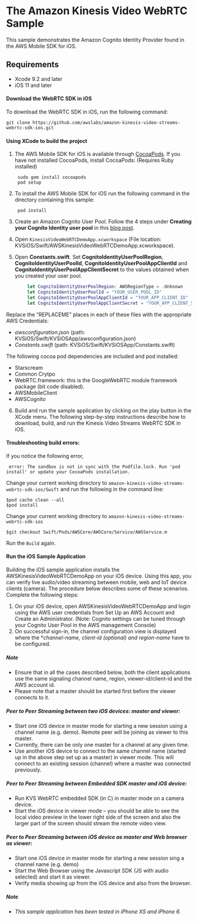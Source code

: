 # The Amazon Kinesis Video WebRTC Sample

This sample demonstrates the Amazon Cognito Identity Provider found in the AWS Mobile SDK for iOS.

## Requirements

* Xcode 9.2 and later
* iOS 11 and later

#### Download the WebRTC SDK in iOS
To download the WebRTC SDK in iOS, run the following command:

	git clone https://github.com/awslabs/amazon-kinesis-video-streams-webrtc-sdk-ios.git
  

#### Using XCode to build the project

1. The AWS Mobile SDK for iOS is available through [CocoaPods](http://cocoapods.org). If you have not installed CocoaPods, install CocoaPods: (Requires Ruby installed) 

		sudo gem install cocoapods
		pod setup

2. To install the AWS Mobile SDK for iOS run the following command in the directory containing this sample:

		pod install

3. Create an Amazon Cognito User Pool. Follow the 4 steps under **Creating your Cognito Identity user pool** in this [blog post](http://mobile.awsblog.com/post/TxGNH1AUKDRZDH/Announcing-Your-User-Pools-in-Amazon-Cognito).

4. Open `KinesisVideoWebRTCDemoApp.xcworkspace` (File location: KVSiOS/Swift/AWSKinesisVideoWebRTCDemoApp.xcworkspace).

5. Open **Constants.swift**. Set **CognitoIdentityUserPoolRegion**, **CognitoIdentityUserPoolId**, **CognitoIdentityUserPoolAppClientId** and **CognitoIdentityUserPoolAppClientSecret** to the values obtained when you created your user pool.
```swift
		let CognitoIdentityUserPoolRegion: AWSRegionType = .Unknown
		let CognitoIdentityUserPoolId = "YOUR_USER_POOL_ID"
		let CognitoIdentityUserPoolAppClientId = "YOUR_APP_CLIENT_ID"
		let CognitoIdentityUserPoolAppClientSecret = "YOUR_APP_CLIENT_SECRET"
```
Replace the “REPLACEME” places in each of these files with the appropriate AWS Credentials:
  *  _awsconfiguration.json_ (path: KVSiOS/Swift/KVSiOSApp/awsconfiguration.json)
  *	 _Constants.swift_ (path: KVSiOS/Swift/KVSiOSApp/Constants.swift)



The following cocoa pod dependencies are included and pod installed:

 * Starscream
 * Common Crytpo
 * WebRTC.framework: this is the GoogleWebRTC module framework package (bit code disabled).
 * AWSMobileClient
 * AWSCognito
 
6. Build and run the sample application by clicking on the play button in the XCode menu.
The following step-by-step instructions describe how to download, build, and run the Kinesis Video Streams WebRTC SDK in iOS.

#### Troubleshooting build errors:
If you notice the following error,

 ` error: The sandbox is not in sync with the Podfile.lock. Run 'pod install' or update your CocoaPods installation.`
 
Change your current working directory to  `amazon-kinesis-video-streams-webrtc-sdk-ios/Swift` and run the following in the command line:
```
$pod cache clean --all
$pod install
```


Change your current working directory to  `amazon-kinesis-video-streams-webrtc-sdk-ios`
```
$git checkout Swift/Pods/AWSCore/AWSCore/Service/AWSService.m
```

Run the `Build` again.
 


#### Run the iOS Sample Application
Building the iOS sample application installs the AWSKinesisVideoWebRTCDemoApp on your iOS device. Using this app, you can verify live audio/video streaming between mobile, web and IoT device clients (camera). The procedure below describes some of these scenarios. Complete the following steps:
1.	On your iOS device, open AWSKinesisVideoWebRTCDemoApp and login using the AWS user credentials from Set Up an AWS Account and Create an Administrator. (Note: Cognito settings can be tuned through your Cognito User Pool in the AWS management Console)
2.	On successful sign-in, the channel configuration view is displayed where the **channel-name, client-id (optional) and region-name* have to be configured. 

##### Note
*	Ensure that in all the cases described below, both the client applications use the same signaling channel name, region, viewer-id/client-id and the AWS account id.
*	Please note that a master should be started first before the viewer connects to it.
#####	Peer to Peer Streaming between two iOS devices: master and viewer:
*	Start one iOS device in master mode for starting a new session using a channel name (e.g. demo). Remote peer will be joining as viewer to this master.
*	Currently, there can be only one master for a channel at any given time.
*	Use another iOS device to connect to the same channel name (started up in the above step set up as a master) in viewer mode. This will connect to an existing session (channel) where a master was connected previously.

#####	Peer to Peer Streaming between Embedded SDK master and iOS device:
  *	Run KVS WebRTC embedded SDK (in C) in master mode on a camera device.
  *	Start the iOS device in viewer mode – you should be able to see the local video preview in the lower right side of the screen and also the larger part of the screen should stream the remote video view.

#####	Peer to Peer Streaming between iOS device as master and Web browser as viewer:
 *	Start one iOS device in master mode for starting a new session sing a channel name (e.g. demo)
 *	Start the Web Browser using the Javascript SDK (JS with audio selected) and start it as viewer.
 *	Verify media showing up from the iOS device and also from the browser.

##### Note

* _This sample application has been tested in iPhone XS and iPhone 6._

